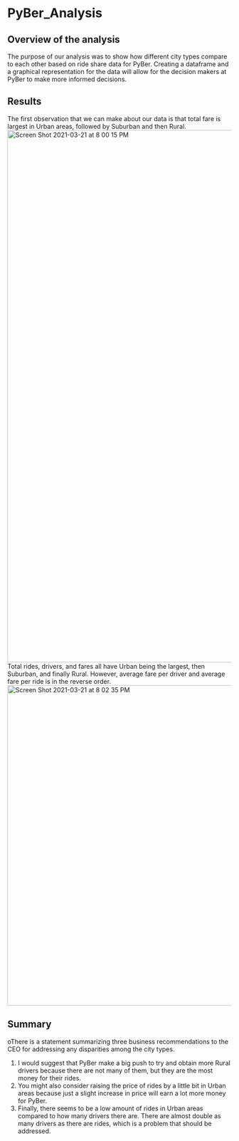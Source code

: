 # PyBer_Analysis
## Overview of the analysis
  The purpose of our analysis was to show how different city types compare to each other based on ride share data for PyBer. Creating a dataframe and a graphical representation for the data will allow for the decision makers at PyBer to make more informed decisions. 
## Results 
  The first observation that we can make about our data is that total fare is largest in Urban areas, followed by Suburban and then Rural.
  <img width="1196" alt="Screen Shot 2021-03-21 at 8 00 15 PM" src="https://user-images.githubusercontent.com/75695931/111931096-181e0680-8a80-11eb-83e0-c019bade666f.png">
  Total rides, drivers, and fares all have Urban being the largest, then Suburban, and finally Rural. However, average fare per driver and average fare per ride is in the reverse order. 
  <img width="720" alt="Screen Shot 2021-03-21 at 8 02 35 PM" src="https://user-images.githubusercontent.com/75695931/111931229-629f8300-8a80-11eb-9cc7-24a55314df86.png">
## Summary
oThere is a statement summarizing three business recommendations to the CEO for addressing any disparities among the city types.
1. I would suggest that PyBer make a big push to try and obtain more Rural drivers because there are not many of them, but they are the most money for their rides. 
2. You might also consider raising the price of rides by a little bit in Urban areas because just a slight increase in price will earn a lot more money for PyBer.
3. Finally, there seems to be a low amount of rides in Urban areas compared to how many drivers there are. There are almost double as many drivers as there are rides, which is a problem that should be addressed. 


